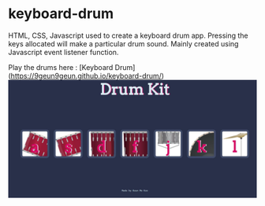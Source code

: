 # keyboard-drum

HTML, CSS, Javascript used to create a keyboard drum app.
Pressing the keys allocated will make a particular drum sound.
Mainly created using Javascript event listener function.

Play the drums here : [Keyboard Drum] (https://9geun9geun.github.io/keyboard-drum/)
![](drumkeyboard.jpg) 

